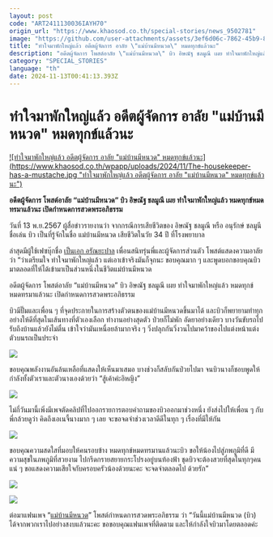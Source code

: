 ```yaml
---
layout: post
code: "ART2411130036IAYH70"
origin_url: "https://www.khaosod.co.th/special-stories/news_9502781"
image: "https://github.com/user-attachments/assets/3ef6d06c-7862-45b9-8023-1f3d4ceb2d64"
title: "ทำใจมาพักใหญ่แล้ว อดีตผู้จัดการ อาลัย \"แม่บ้านมีหนวด\" หมดทุกข์แล้วนะ"
description: "อดีตผู้จัดการ โพสต์อาลัย \"แม่บ้านมีหนวด\" บิว อิษณัฐ ชลมูณี เผย ทำใจมาพักใหญ่แล้ว หมดทุกข์หมดทรมาแล้วนะ เปิดกำหนดการสวดพระอภิธรรม"
category: "SPECIAL_STORIES"
language: "th"
date: 2024-11-13T00:41:13.393Z
---
```


# ทำใจมาพักใหญ่แล้ว อดีตผู้จัดการ อาลัย "แม่บ้านมีหนวด" หมดทุกข์แล้วนะ

[![ทำใจมาพักใหญ่แล้ว อดีตผู้จัดการ อาลัย "แม่บ้านมีหนวด" หมดทุกข์แล้วนะ](https://www.khaosod.co.th/wpapp/uploads/2024/11/The-housekeeper-has-a-mustache.jpg "ทำใจมาพักใหญ่แล้ว อดีตผู้จัดการ อาลัย "แม่บ้านมีหนวด" หมดทุกข์แล้วนะ")](https://www.khaosod.co.th/wpapp/uploads/2024/11/The-housekeeper-has-a-mustache.jpg)

**อดีตผู้จัดการ โพสต์อาลัย “แม่บ้านมีหนวด” บิว อิษณัฐ ชลมูณี เผย ทำใจมาพักใหญ่แล้ว หมดทุกข์หมดทรมาแล้วนะ เปิดกำหนดการสวดพระอภิธรรม**

วันที่ 13 พ.ย.2567 ผู้สื่อข่าวรายงานว่า จากกรณีการเสียชีวิตของ อิษณัฐ ชลมูณี หรือ อนุรักษ์ ชลมูนี ชื่อเล่น บิว เป็นที่รู้จักในชื่อ แม่บ้านมีหนวด เสียชีวิตในวัย 34 ปี ที่โรงพยาบาล

ล่าสุดมีผู้ใช้เฟซบุ๊กชื่อ [เป็นเอก อรัณยะปาล](https://www.facebook.com/chinathaya/posts/pfbid0qztSg59Aq5h88GfLg8KMEUqU4xgzYt1c72tL8v2gMJX1HwoALkxSr4YbFLksky7pl) เพื่อนสนิทรุ่นพี่และผู้จัดการส่วนตัว โพสต์แสดงความอาลัยว่า “ว่าเตรียมใจ ทำใจมาพักใหญ่แล้ว แต่เอาเข้าจริงมันก็จุกนะ ขอบคุณมาก ๆ และพูดบอกขอบคุณบิวมาตลอดที่ให้ได้เข้ามาเป็นส่วนหนึ่งในชีวิตแม่บ้านมีหนวด

อดีตผู้จัดการ โพสต์อาลัย “แม่บ้านมีหนวด” บิว อิษณัฐ ชลมูณี เผย ทำใจมาพักใหญ่แล้ว หมดทุกข์หมดทรมาแล้วนะ เปิดกำหนดการสวดพระอภิธรรม

บิวมีปั๊มและเพื่อน ๆ ที่จุดประกายในการสร้างตัวตนของแม่บ้านมีหนวดขึ้นมาได้ และบิวก็พยายามทำทุกอย่างให้ดีที่สุดในเส้นทางที่ตัวเองเลือก ทำงานอย่างสุดตัว ป่วยก็ไม่พัก อัดยาอย่างเดียว บางวันขับรถไปรับถึงบ้านแล้วยังไม่ตื่น เข้าใจว่ามันเหนื่อยล้ามากจริง ๆ วิ่งปลุกกันวิ่งวนไปมาคว้าของไปแต่งหน้าแต่งตัวบนรถเป็นประจำ

[![](https://www.khaosod.co.th/wpapp/uploads/2024/11/13-แม่บ้าน8.jpg)](https://www.khaosod.co.th/wpapp/uploads/2024/11/13-แม่บ้าน8.jpg)

ขอบคุณพลังงานอันล้นเหลือที่แสดงให้เห็นมาเสมอ บางช่วงก็สลับกันป่วยไปมา จนบิวนางก็ชอบพูดให้กำลังทั้งตัวเราและตัวนางเองด้วยว่า “สู้เค้าค่ะอิหญิง”

[![](https://www.khaosod.co.th/wpapp/uploads/2024/11/13-แม่บ้าน5.jpg)](https://www.khaosod.co.th/wpapp/uploads/2024/11/13-แม่บ้าน5.jpg)

ไม่กี่วันมานี้เพิ่งมีเพจตัดคลิปที่ไปออกรายการตอบคำถามของบิวออกมาช่วงหนึ่ง ยังส่งไปให้เพื่อน ๆ กับพี่กล้วยดูว่า คิดถึงเอเนจี้นางมาก ๆ เลย จะขอจดจำช่วงเวลาดีดีในทุก ๆ เรื่องที่มีให้กัน

[![](https://www.khaosod.co.th/wpapp/uploads/2024/11/13-แม่บ้าน6.jpg)](https://www.khaosod.co.th/wpapp/uploads/2024/11/13-แม่บ้าน6.jpg)

ขอบคุณความสดใสที่มอบให้คนรอบข้าง หมดทุกข์หมดทรมานแล้วนะบิว ขอให้น้องไปสู่ภพภูมิที่ดี มีความสุขในภพภูมิที่สวยงาม ไปกรีดกรายสยายกระโปรงอยู่บนท้องฟ้า ชุดบิวจะต้องสวยที่สุดในทุกๆคนแน่ ๆ ขอแสดงความเสียใจกับครอบครัวน้องด้วยนะคะ จะจดจำตลอดไป ด้วยรัก”

[![](https://www.khaosod.co.th/wpapp/uploads/2024/11/13-แม่บ้าน7.jpg)](https://www.khaosod.co.th/wpapp/uploads/2024/11/13-แม่บ้าน7.jpg)

[![](https://www.khaosod.co.th/wpapp/uploads/2024/11/13-แม่บ้าน1.jpg)](https://www.khaosod.co.th/wpapp/uploads/2024/11/13-แม่บ้าน1.jpg)

ต่อมาแฟนเพจ “[แม่บ้านมีหนวด](https://www.facebook.com/Maebanmeenuad/?locale=th_TH)” โพสต์กำหนดการสวดพระอภิธรรม ว่า “วันนี้แม่บ้านมีหนวด (บิว) ได้จากพวกเราไปอย่างสงบแล้วนะคะ ขอขอบคุณแฟนเพจที่ติดตาม และให้กำลังใจบิวมาโดยตลอดค่ะ

